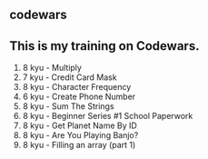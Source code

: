 ## codewars
This is my training on Codewars.
--------------------------------
1. 8 kyu - Multiply
2. 7 kyu - Credit Card Mask
3. 8 kyu - Character Frequency
4. 6 kyu - Create Phone Number
5. 8 kyu - Sum The Strings
6. 8 kyu - Beginner Series #1 School Paperwork
7. 8 kyu - Get Planet Name By ID
8. 8 kyu - Are You Playing Banjo?
9. 8 kyu - Filling an array (part 1)